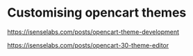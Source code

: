 <h1>Customising opencart themes</h1>

https://isenselabs.com/posts/opencart-theme-development

https://isenselabs.com/posts/opencart-30-theme-editor
